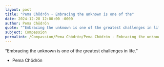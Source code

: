 ```yaml
---
layout: post
title: "Pema Chödrön - Embracing the unknown is one of the"
date: 2024-12-28 12:00:00 -0000
author: Pema Chödrön
quote: "“Embracing the unknown is one of the greatest challenges in life.”"
subject: Compassion
permalink: /Compassion/Pema Chödrön/Pema Chödrön - Embracing the unknown is one of the
---
```


“Embracing the unknown is one of the greatest challenges in life.”

- Pema Chödrön
